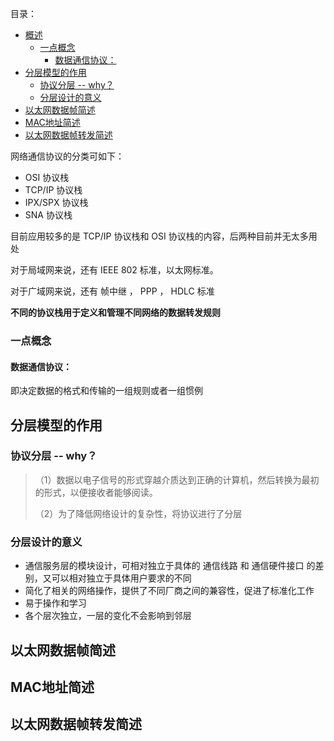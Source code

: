 目录：


- [概述](#概述)
    - [一点概念](#一点概念)
        - [数据通信协议：](#数据通信协议)
- [分层模型的作用](#分层模型的作用)
    - [协议分层 -- why？](#协议分层----why)
    - [分层设计的意义](#分层设计的意义)
- [以太网数据帧简述](#以太网数据帧简述)
- [MAC地址简述](#mac地址简述)
- [以太网数据帧转发简述](#以太网数据帧转发简述)



网络通信协议的分类可如下：
- OSI 协议栈
- TCP/IP 协议栈
- IPX/SPX 协议栈
- SNA 协议栈

目前应用较多的是 TCP/IP 协议栈和 OSI 协议栈的内容，后两种目前并无太多用处

对于局域网来说，还有 IEEE 802 标准，以太网标准。

对于广域网来说，还有 帧中继 ， PPP ， HDLC 标准

**不同的协议栈用于定义和管理不同网络的数据转发规则**
### 一点概念
#### 数据通信协议：
即决定数据的格式和传输的一组规则或者一组惯例

## 分层模型的作用

### 协议分层 -- why？

> （1）数据以电子信号的形式穿越介质达到正确的计算机，然后转换为最初的形式，以便接收者能够阅读。
> 
> （2）为了降低网络设计的复杂性，将协议进行了分层

### 分层设计的意义
- 通信服务层的模块设计，可相对独立于具体的 通信线路 和 通信硬件接口 的差别，又可以相对独立于具体用户要求的不同
- 简化了相关的网络操作，提供了不同厂商之间的兼容性，促进了标准化工作
- 易于操作和学习
- 各个层次独立，一层的变化不会影响到邻层


## 以太网数据帧简述
## MAC地址简述
## 以太网数据帧转发简述